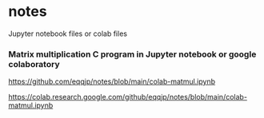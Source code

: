# notes
Jupyter notebook files or colab files

### Matrix multiplication C program in Jupyter notebook or google colaboratory

https://github.com/eqqjp/notes/blob/main/colab-matmul.ipynb

https://colab.research.google.com/github/eqqjp/notes/blob/main/colab-matmul.ipynb
